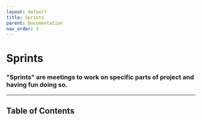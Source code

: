 ```yaml
---
layout: default
title: Sprints
parent: Documentation
nav_order: 3
---
```

# Sprints
### "Sprints" are meetings to work on specific parts of project and having fun doing so.
---

## Table of Contents
